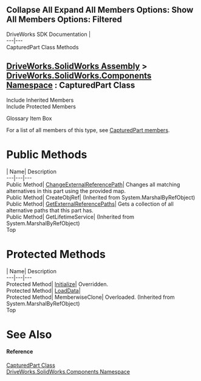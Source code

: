 Collapse All Expand All Members Options: Show All  Members Options: Filtered   
---  
DriveWorks SDK Documentation  |   
---|---  
CapturedPart Class Methods   
  
[DriveWorks.SolidWorks Assembly](topic13342.md) > [DriveWorks.SolidWorks.Components Namespace](topic13925.md) : CapturedPart Class  
---  
  
Include Inherited Members    
Include Protected Members    


Glossary Item Box

For a list of all members of this type, see [CapturedPart members](topic14308.md).

# Public Methods

| Name| Description  
---|---|---  
Public Method| [ChangeExternalReferencePath](topic14313.md)| Changes all matching alternatives in this part using the provided map.   
Public Method| CreateObjRef|  (Inherited from System.MarshalByRefObject)  
Public Method| [GetExternalReferencePaths](topic14314.md)| Gets a collection of all alternative paths that this part has.   
Public Method| GetLifetimeService|  (Inherited from System.MarshalByRefObject)  
Top

# Protected Methods

| Name| Description  
---|---|---  
Protected Method| [Initialize](topic14315.md)| Overridden.   
Protected Method| [LoadData](topic14316.md)|   
Protected Method| MemberwiseClone| Overloaded. (Inherited from System.MarshalByRefObject)  
Top

# See Also

#### Reference

[CapturedPart Class](topic14307.md)   
[DriveWorks.SolidWorks.Components Namespace](topic13925.md)


